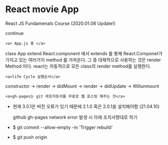 # React movie App

React JS Fundamenals Course (2020.01.08 Update!)

continue

    <a> App.js 중 </a>

class App extend React.component 에서 extends 를 통해 React.Componet가
가지고 있는 여러가지 method 를 가져온다. 그 중 대체적으로 사용하는 것은 render Method 이다.
react는 자동적으로 모든 class의 render method를 실행한다.

    <a>life Cycle 실행순서</a>

constructor -> render -> didMount -> render -> didUpdate -> Willunmount

    <a>gh-pages는 git 레포지토리를 무료로 웹 호스팅 해주는 것</a>

- 현재 3.0.1은 버전 오류가 있기 때문에 2.1.0 혹은 2.0.1을 설치해야함 (21.04.10)

  <a>github gh-pages network error 발생 시 아래 조치사항대로 하기</a>

- $ git commit --allow-empty -m 'Trigger rebuild'
- $ git push origin
